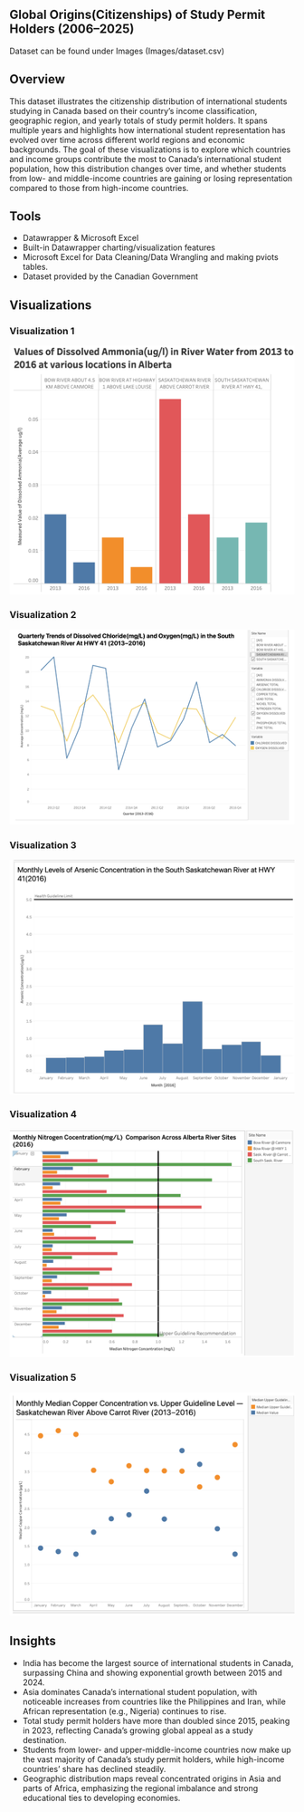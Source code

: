 ## Global Origins(Citizenships) of Study Permit Holders (2006–2025)
Dataset can be found under Images
(Images/dataset.csv) 


## Overview  
This dataset illustrates the citizenship distribution of international students studying in Canada based on their country’s income classification, geographic region, and yearly totals of study permit holders.
It spans multiple years and highlights how international student representation has evolved over time across different world regions and economic backgrounds.
The goal of these visualizations is to explore which countries and income groups contribute the most to Canada’s international student population, how this distribution changes over time, and whether students from low- and middle-income countries are gaining or losing representation compared to those from high-income countries.
 
## Tools  
- Datawrapper & Microsoft Excel 
- Built-in Datawrapper charting/visualization features  
- Microsoft Excel for Data Cleaning/Data Wrangling and making pviots tables. 
- Dataset provided by the Canadian Government 

## Visualizations  

### Visualization 1  
![Visualization1](Images/figure1.png)


### Visualization 2 
![Visualization2](Images/figure2.png)

### Visualization 3
![Visualization3](Images/figure3.png)

### Visualization 4 
![Visualization4](Images/figure4.png)


### Visualization 5 
![Visualization5](Images/figure5.png)


## Insights  
- India has become the largest source of international students in Canada, surpassing China and showing exponential growth between 2015 and 2024.
- Asia dominates Canada’s international student population, with noticeable increases from countries like the Philippines and Iran, while African representation (e.g., Nigeria) continues to rise.
- Total study permit holders have more than doubled since 2015, peaking in 2023, reflecting Canada’s growing global appeal as a study destination.
- Students from lower- and upper-middle-income countries now make up the vast majority of Canada’s study permit holders, while high-income countries’ share has declined steadily.
- Geographic distribution maps reveal concentrated origins in Asia and parts of Africa, emphasizing the regional imbalance and strong educational ties to developing economies.